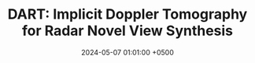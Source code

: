 ---
title: "DART: Implicit Doppler Tomography for Radar Novel View Synthesis"
collection: publications
image: /images/dart_sq.jpg
permalink: /publications/dart-cvpr24/
date: 2024-05-07 01:01:00 +0500
venue: 'IEEE/CVF CVPR'
bibtex: ''
pdf: '/files/dart-cvpr24.pdf'
pubtype: 'conference'
authors: 'Tianshu Huang*, John Miller*, <ins>Akarsh Prabhakara</ins>, Tao Jin, Tarana Laroia, Zico Kolter, Anthony Rowe'
award: 'CVPR Oral (90 orals / 2719 accepted papers = 3.3%)'
excerpt_separator: ""
---